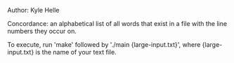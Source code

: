 Author: Kyle Helle

Concordance: an alphabetical list of all words that exist in a file with the line numbers they occur on.

To execute, run 'make' followed by './main {large-input.txt}', where {large-input.txt} is the name of your text file.
